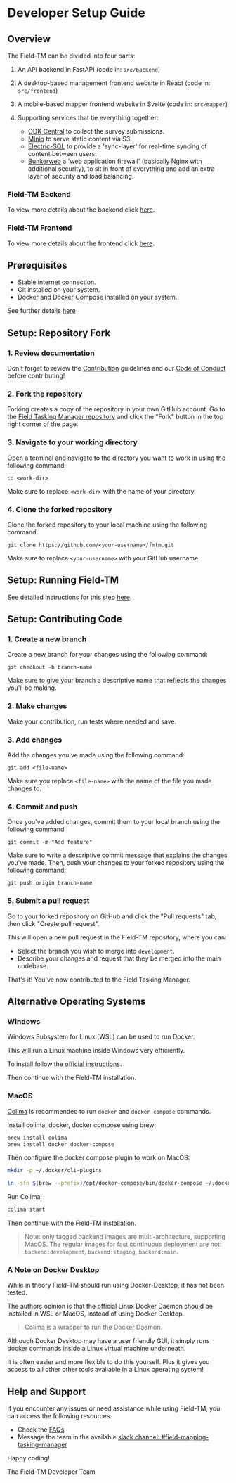 # Developer Setup Guide

## Overview

The Field-TM can be divided into four parts:

1. An API backend in FastAPI (code in: `src/backend`)
2. A desktop-based management frontend website in React (code in: `src/frontend`)
3. A mobile-based mapper frontend website in Svelte (code in: `src/mapper`)
4. Supporting services that tie everything together:

   - [ODK Central][1] to collect the survey submissions.
   - [Minio][13] to serve static content via S3.
   - [Electric-SQL][14] to provide a 'sync-layer' for real-time syncing of
     content between users.
   - [Bunkerweb][15] a 'web application firewall' (basically Nginx with
     additional security), to sit in front of everything and add an extra layer
     of security and load balancing.

### Field-TM Backend

To view more details about the backend click [here][2].

### Field-TM Frontend

To view more details about the frontend click [here][3].

## Prerequisites

- Stable internet connection.
- Git installed on your system.
- Docker and Docker Compose installed on your system.

See further details [here][4]

## Setup: Repository Fork

### 1. Review documentation

Don't forget to review the [Contribution][5]
guidelines and our [Code of Conduct][6]
before contributing!

### 2. Fork the repository

Forking creates a copy of the repository in your own GitHub account.
Go to the
[Field Tasking Manager repository][7]
and click the "Fork" button in the top right corner of the page.

### 3. Navigate to your working directory

Open a terminal and navigate to the directory you want to work in using the
following command:

`cd <work-dir>`

Make sure to replace `<work-dir>` with the name of your directory.

### 4. Clone the forked repository

Clone the forked repository to your local machine using the following command:

`git clone https://github.com/<your-username>/fmtm.git`

Make sure to replace `<your-username>` with your GitHub username.

## Setup: Running Field-TM

See detailed instructions for this step [here][8].

## Setup: Contributing Code

### 1. Create a new branch

Create a new branch for your changes using the following command:

`git checkout -b branch-name`

Make sure to give your branch a descriptive name that reflects the changes
you'll be making.

### 2. Make changes

Make your contribution, run tests where needed and save.

### 3. Add changes

Add the changes you've made using the following command:

`git add <file-name>`

Make sure you replace `<file-name>` with the name of the file you made changes
to.

### 4. Commit and push

Once you've added changes, commit them to your local branch using the following
command:

`git commit -m "Add feature"`

Make sure to write a descriptive commit message that explains the changes you've
made. Then, push your changes to your forked repository using the following
command:

`git push origin branch-name`

### 5. Submit a pull request

Go to your forked repository on GitHub and click the "Pull requests" tab,
then click "Create pull request".

This will open a new pull request in the Field-TM repository, where you can:

- Select the branch you wish to merge into `development`.
- Describe your changes and request that they be merged into the main codebase.

That's it! You've now contributed to the Field Tasking Manager.

## Alternative Operating Systems

### Windows

Windows Subsystem for Linux (WSL) can be used to run Docker.

This will run a Linux machine inside Windows very efficiently.

To install follow the
[official instructions][11].

Then continue with the Field-TM installation.

### MacOS

[Colima][12] is recommended
to run `docker` and `docker compose` commands.

Install colima, docker, docker compose using brew:

```sh
brew install colima
brew install docker docker-compose
```

Then configure the docker compose plugin to work on MacOS:

```sh
mkdir -p ~/.docker/cli-plugins

ln -sfn $(brew --prefix)/opt/docker-compose/bin/docker-compose ~/.docker/cli-plugins/docker-compose
```

Run Colima:

```sh
colima start
```

Then continue with the Field-TM installation.

> Note: only tagged backend images are multi-architecture, supporting
> MacOS. The regular images for fast continuous deployment are not:
> `backend:development`, `backend:staging`, `backend:main`.

### A Note on Docker Desktop

While in theory Field-TM should run using Docker-Desktop, it has not
been tested.

The authors opinion is that the official Linux Docker Daemon
should be installed in WSL or MacOS, instead of using Docker Desktop.

> Colima is a wrapper to run the Docker Daemon.

Although Docker Desktop may have a user friendly GUI, it simply
runs docker commands inside a Linux virtual machine underneath.

It is often easier and more flexible to do this yourself.
Plus it gives you access to all other other tools available
in a Linux operating system!

## Help and Support

If you encounter any issues or need assistance while using Field-TM, you can access
the following resources:

- Check the [FAQs][9].
- Message the team in the available
  [slack channel: #field-mapping-tasking-manager][10]

Happy coding!

The Field-TM Developer Team

[1]: https://docs.getodk.org/central-intro
[2]: https://docs.fmtm.dev/dev/Backend
[3]: https://docs.fmtm.dev/dev/Frontend
[4]: https://docs.fmtm.dev/INSTALL/#software-requirements
[5]: https://docs.fmtm.dev/CONTRIBUTING
[6]: https://docs.hotosm.org/code-of-conduct
[7]: https://github.com/hotosm/fmtm
[8]: https://docs.fmtm.dev/INSTALL/#setup-your-local-environment
[9]: https://docs.fmtm.dev/faq
[10]: https://hotosm.slack.com/archives/C04PCBFDEGN
[11]: https://learn.microsoft.com/en-us/windows/wsl/install "official instructions"
[12]: https://github.com/abiosoft/colima "Colima"
[13]: https://min.io
[14]: https://electric-sql.com
[15]: https://www.bunkerweb.io
